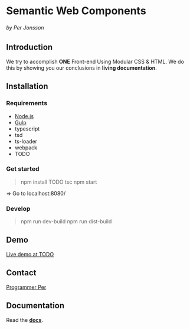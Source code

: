 Semantic Web Components
=======================
###### *by Per Jonsson*

Introduction
------------
We try to accomplish **ONE** Front-end Using Modular CSS & HTML.
We do this by showing you our conclusions in **living documentation**.


Installation
------------

### Requirements
* [Node.js](https://nodejs.org/en/)
* [Gulp](http://gulpjs.com/)
* typescript
* tsd
* ts-loader
* webpack
* TODO 

### Get started
> npm install TODO
> tsc
> npm start

=> Go to localhost:8080/

### Develop
> npm run dev-build
> npm run dist-build

Demo
----
[Live demo at TODO](http://www.google.com/)


Contact
-------
[Programmer Per](http://www.ProgrammerPer.com)

Documentation
-------------
Read the [**docs**](http://perjo927.github.io/SemanticWebComponents).